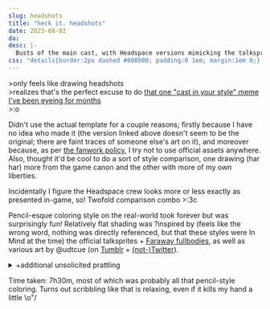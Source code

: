 ```yaml
---
slug: headshots
title: "heck it. headshots"
date: 2023-08-02
da: 
desc: |-
  Busts of the main cast, with Headspace versions mimicking the talksprites in small squares next to larger, older versions.
css: "details{border:2px dashed #808080; padding:0 1em; margin:1em 0;} summary{margin:.5em 0;} details ul{margin-top:-.5em;}"
---
```

\>only feels like drawing headshots  
\>realizes that's the perfect excuse to do [that one "cast in your style" meme I've been eyeing for months](https://web.archive.org/web/20230711155453/https://nitter.net/heyitspegkat/status/1638785959452897282)  
\>:o

Didn't use the actual template for a couple reasons; firstly because I have no idea who made it (the version linked above doesn't seem to be the original; there are faint traces of someone else's art on it), and moreover because, as per [the fanwork policy](https://www.omori-game.com/en/updates), I try not to use official assets anywhere. Also, thought it'd be cool to do a sort of style comparison, one drawing (har har) more from the game canon and the other with more of my own liberties.

Incidentally I figure the Headspace crew looks more or less exactly as presented in-game, so! Twofold comparison combo >:3c

Pencil-esque coloring style on the real-world took forever but was surprisingly fun! Relatively flat shading was ?inspired by (feels like the wrong word, nothing was directly referenced, but that these styles were In Mind at the time) the official talksprites + [Faraway fullbodies](https://web.archive.org/web/20230711154528/https://nitter.net/pic/orig/media%2FFWj7cDDVsAEVU4l.jpg), as well as various art by @udtcue (on [Tumblr](https://www.tumblr.com/udtcue/) + [(not-)Twitter](https://nitter.net/udtcue)).

<details markdown="1"><summary>+additional unsolicited prattling</summary>
It's kind of funny to me that I started drawing this crew all like "hmm, what do I do about art style," and now fast-forward over half a year later (?!!? *wth,* btw) and I think what it boils down to is
- basically just my normal style (whatever it is at this point), but
- marginally less detailed eye shapes (usually just the top line unless expression calls for lower creases,
- the filled-in-iris + white pupil thing, and
- simplified inner ear & nose lines.

I like the neck-shadow but don't tend to fill it in lineart-wise, and RIP to the blush-lines but they never caught on with me :V

Anyway at some point I might put together some compilation of how I've drawn these six over time, both to see how much they've changed from early sketches and because I've probably experimented stylistically with them more than any characters before?? I think a big part of that is because, even though I am a stickler for not having sameface, the fact that the <i class="omo">Omori</i> kids *are* canonically pretty samey means I feel like I can take a lot more liberties with simplification, eliminating detail, etc.

That said, some character-specific notes because why not:
- Sunny and Mari *have* to be round to me. Theoretically they have the same eye and nose shapes, although I'm not sure how obvious that is when everything's so simple. Also, Sunny deserves to have a lil hair scruff; it's less pronounced on Omori, if existent at all.
- Theoretically Kel's face shape is somewhere between a rectangle and an oval, but in practice it usually just looks round. Which I am a-OK with tbh; it wasn't a striiictly intended similarity, but this way it kinda looks more like Mari, and something something he tried to take her role of looking on the bright side and all that. Mostly this is what happens when I have Very Particular Minute Differences in my head, but then the characters *with* those differences don't get drawn together very much.
- Hero, meanwhile, I am still not sure whether to make sharp or not. The pointy chin is [Important](https://www.omocat-blog.com/post/187082763815/a-big-mess-honestly-2015), though.
- Aubrey and Basil were also not strictly *supposed* to look similar, but I did coincidentally give them sharper features and relatively circular faces so ¯\\\_(ツ)_/¯. Basil has a more squarish jawline but it got covered by the hair-sideburn-things here.
- If you noticed the not-Headspace Mari is still not the "real" Mari (grayscale being the giveaway, but also in the prominent neck-shadow, blush lines, and (if you squint) the thicker/softer brush that the Headspace headshots use), GG! If <i class="omo">Omori</i> was adapted into some other medium and there was a marked stylistic difference between Headspace and the real world, I'd picture spirit-Mari as somewhere between: more real than the ballpoint purple friends, but not quite the "real" her, either....
</details>

Time taken: 7h30m, most of which was probably all that pencil-style coloring. Turns out scribbling like that is relaxing, even if it kills my hand a little \o\"/